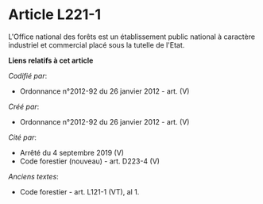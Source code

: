 # Article L221-1

L'Office national des forêts est un établissement public national à caractère industriel et commercial placé sous la tutelle
de l'Etat.

**Liens relatifs à cet article**

_Codifié par_:

  - Ordonnance n°2012-92 du 26 janvier 2012 - art. (V)

_Créé par_:

  - Ordonnance n°2012-92 du 26 janvier 2012 - art. (V)

_Cité par_:

  - Arrêté du 4 septembre 2019 (V)
  - Code forestier (nouveau) - art. D223-4 (V)

_Anciens textes_:

  - Code forestier - art. L121-1 (VT), al 1.
